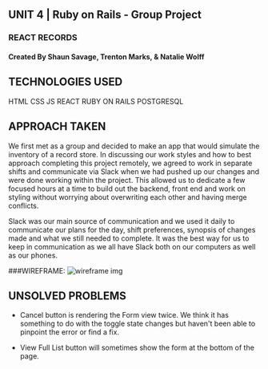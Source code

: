 ## UNIT 4 | Ruby on Rails - Group Project

### REACT RECORDS

#### Created By Shaun Savage, Trenton Marks, & Natalie Wolff

## TECHNOLOGIES USED
HTML
CSS
JS
REACT
RUBY ON RAILS
POSTGRESQL


## APPROACH TAKEN

We first met as a group and decided to make an app that would simulate the inventory of a record store. In discussing our work styles and how to best approach completing this project remotely, we agreed to work in separate shifts and communicate via Slack when we had pushed up our changes and were done working within the project. This allowed us to dedicate a few focused hours at a time to build out the backend, front end and work on styling without worrying about overwriting each other and having merge conflicts.

Slack was our main source of communication and we used it daily to communicate our plans for the day, shift preferences, synopsis of changes made and what we still needed to complete. It was the best way for us to keep in communication as we all have Slack both on our computers as well as our phones.

###WIREFRAME:
![wireframe img](https://i.imgur.com/3PH6N0z.jpg)

## UNSOLVED PROBLEMS

* Cancel button is rendering the Form view twice. We think it has something to do with the toggle state changes but haven't been able to pinpoint the error or find a fix.

* View Full List button will sometimes show the form at the bottom of the page.
